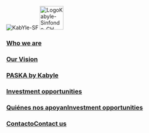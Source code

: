 ![KabYle-SF](https://user-images.githubusercontent.com/111294790/187100080-4c42042f-2cd8-4828-818d-72ccb54cb1c3.png) 
<img width="63" alt="LogoKabyle-Sinfondo-CH" src="https://user-images.githubusercontent.com/111294790/187101526-67508c06-e863-4c44-9145-73a68ef8b3f9.png">



### [Who we are](./QuienesSomos_en.md)

 

### [Our Vision](./Fundacion_en.md)



### [PASKA by Kabyle](./Paska_en.md)



### [Investment opportunities](./Oportunidad_en.md)
 


### [Quiénes nos apoyanInvestment opportunities](./NosApoyan_en.md)
 






### [ContactoContact us](./Contacto_en.md)
 



